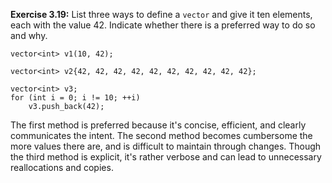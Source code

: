 **Exercise 3.19:** List three ways to define a `vector` and give it ten elements, each with the value 42. Indicate whether there is a preferred way to do so and why.
```
vector<int> v1(10, 42);

vector<int> v2{42, 42, 42, 42, 42, 42, 42, 42, 42, 42};

vector<int> v3;
for (int i = 0; i != 10; ++i)
    v3.push_back(42);
```
The first method is preferred because it's concise, efficient, and clearly communicates the intent. The second method becomes cumbersome the more values there are, and is difficult to maintain through changes. Though the third method is explicit, it's rather verbose and can lead to unnecessary reallocations and copies.